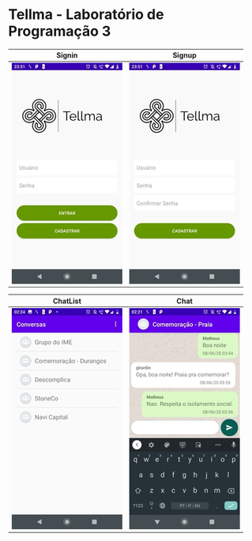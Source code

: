 
# Tellma - Laboratório de Programação 3


Signin             |  Signup
:-------------------------:|:-------------------------:
![](https://github.com/ppedropaulo/tellmamobile/blob/master/app/media/signin_tellma.jpg?raw=true)|![](https://github.com/ppedropaulo/tellmamobile/blob/master/app/media/signup_tellma.jpg?raw=true)


ChatList             |  Chat
:-------------------------:|:-------------------------:
![](https://github.com/ppedropaulo/tellmamobile/blob/master/app/media/chatlist_tellma.jpg?raw=true)|![](https://github.com/ppedropaulo/tellmamobile/blob/master/app/media/message_tellma.jpg?raw=true)
